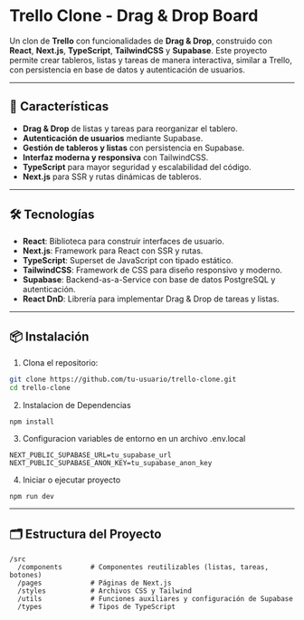# Trello Clone - Drag & Drop Board

Un clon de **Trello** con funcionalidades de **Drag & Drop**, construido con **React**, **Next.js**, **TypeScript**, **TailwindCSS** y **Supabase**. Este proyecto permite crear tableros, listas y tareas de manera interactiva, similar a Trello, con persistencia en base de datos y autenticación de usuarios.

---

## 🚀 Características

- **Drag & Drop** de listas y tareas para reorganizar el tablero.
- **Autenticación de usuarios** mediante Supabase.
- **Gestión de tableros y listas** con persistencia en Supabase.
- **Interfaz moderna y responsiva** con TailwindCSS.
- **TypeScript** para mayor seguridad y escalabilidad del código.
- **Next.js** para SSR y rutas dinámicas de tableros.

---

## 🛠 Tecnologías

- **React**: Biblioteca para construir interfaces de usuario.
- **Next.js**: Framework para React con SSR y rutas.
- **TypeScript**: Superset de JavaScript con tipado estático.
- **TailwindCSS**: Framework de CSS para diseño responsivo y moderno.
- **Supabase**: Backend-as-a-Service con base de datos PostgreSQL y autenticación.
- **React DnD**: Librería para implementar Drag & Drop de tareas y listas.

---

## 📦 Instalación

1. Clona el repositorio:

```bash
git clone https://github.com/tu-usuario/trello-clone.git
cd trello-clone
```

2. Instalacion de Dependencias
   
```bas
npm install
```

3. Configuracion variables de entorno en un archivo .env.local

```bas
NEXT_PUBLIC_SUPABASE_URL=tu_supabase_url
NEXT_PUBLIC_SUPABASE_ANON_KEY=tu_supabase_anon_key
```

4. Iniciar o ejecutar proyecto
```bas
npm run dev
```
---

## 🗂 Estructura del Proyecto

```bas
/src
  /components       # Componentes reutilizables (listas, tareas, botones)
  /pages            # Páginas de Next.js
  /styles           # Archivos CSS y Tailwind
  /utils            # Funciones auxiliares y configuración de Supabase
  /types            # Tipos de TypeScript
```

